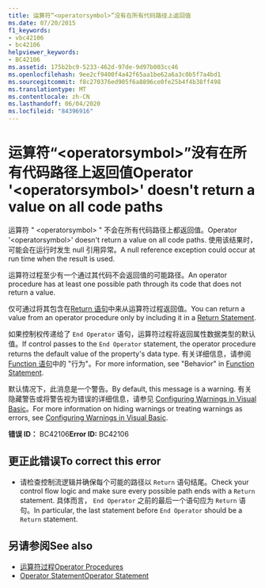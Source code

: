 ```yaml
---
title: 运算符“<operatorsymbol>”没有在所有代码路径上返回值
ms.date: 07/20/2015
f1_keywords:
- vbc42106
- bc42106
helpviewer_keywords:
- BC42106
ms.assetid: 175b2bc9-5233-462d-97de-9d97b003cc46
ms.openlocfilehash: 9ee2cf9400f4a42f65aa1be62a6a3c0b5f7a4bd1
ms.sourcegitcommit: f8c270376ed905f6a8896ce0fe25b4f4b38ff498
ms.translationtype: MT
ms.contentlocale: zh-CN
ms.lasthandoff: 06/04/2020
ms.locfileid: "84396916"
---
```

# <a name="operator-operatorsymbol-doesnt-return-a-value-on-all-code-paths"></a><span data-ttu-id="6080a-102">运算符“\<operatorsymbol>”没有在所有代码路径上返回值</span><span class="sxs-lookup"><span data-stu-id="6080a-102">Operator '\<operatorsymbol>' doesn't return a value on all code paths</span></span>
<span data-ttu-id="6080a-103">运算符 " \<operatorsymbol> " 不会在所有代码路径上都返回值。</span><span class="sxs-lookup"><span data-stu-id="6080a-103">Operator '\<operatorsymbol>' doesn't return a value on all code paths.</span></span> <span data-ttu-id="6080a-104">使用该结果时，可能会在运行时发生 null 引用异常。</span><span class="sxs-lookup"><span data-stu-id="6080a-104">A null reference exception could occur at run time when the result is used.</span></span>  
  
 <span data-ttu-id="6080a-105">运算符过程至少有一个通过其代码不会返回值的可能路径。</span><span class="sxs-lookup"><span data-stu-id="6080a-105">An operator procedure has at least one possible path through its code that does not return a value.</span></span>  
  
 <span data-ttu-id="6080a-106">仅可通过将其包含在[Return 语句](../language-reference/statements/return-statement.md)中来从运算符过程返回值。</span><span class="sxs-lookup"><span data-stu-id="6080a-106">You can return a value from an operator procedure only by including it in a [Return Statement](../language-reference/statements/return-statement.md).</span></span>  
  
 <span data-ttu-id="6080a-107">如果控制权传递给了 `End Operator` 语句，运算符过程将返回属性数据类型的默认值。</span><span class="sxs-lookup"><span data-stu-id="6080a-107">If control passes to the `End Operator` statement, the operator procedure returns the default value of the property's data type.</span></span> <span data-ttu-id="6080a-108">有关详细信息，请参阅[Function 语句](../language-reference/statements/function-statement.md)中的 "行为"。</span><span class="sxs-lookup"><span data-stu-id="6080a-108">For more information, see "Behavior" in [Function Statement](../language-reference/statements/function-statement.md).</span></span>  
  
 <span data-ttu-id="6080a-109">默认情况下，此消息是一个警告。</span><span class="sxs-lookup"><span data-stu-id="6080a-109">By default, this message is a warning.</span></span> <span data-ttu-id="6080a-110">有关隐藏警告或将警告视为错误的详细信息，请参见 [Configuring Warnings in Visual Basic](/visualstudio/ide/configuring-warnings-in-visual-basic)。</span><span class="sxs-lookup"><span data-stu-id="6080a-110">For more information on hiding warnings or treating warnings as errors, see [Configuring Warnings in Visual Basic](/visualstudio/ide/configuring-warnings-in-visual-basic).</span></span>  
  
 <span data-ttu-id="6080a-111">**错误 ID：** BC42106</span><span class="sxs-lookup"><span data-stu-id="6080a-111">**Error ID:** BC42106</span></span>  
  
## <a name="to-correct-this-error"></a><span data-ttu-id="6080a-112">更正此错误</span><span class="sxs-lookup"><span data-stu-id="6080a-112">To correct this error</span></span>  
  
- <span data-ttu-id="6080a-113">请检查控制流逻辑并确保每个可能的路径以 `Return` 语句结尾。</span><span class="sxs-lookup"><span data-stu-id="6080a-113">Check your control flow logic and make sure every possible path ends with a `Return` statement.</span></span> <span data-ttu-id="6080a-114">具体而言， `End Operator` 之前的最后一个语句应为 `Return` 语句。</span><span class="sxs-lookup"><span data-stu-id="6080a-114">In particular, the last statement before `End Operator` should be a `Return` statement.</span></span>  
  
## <a name="see-also"></a><span data-ttu-id="6080a-115">另请参阅</span><span class="sxs-lookup"><span data-stu-id="6080a-115">See also</span></span>

- [<span data-ttu-id="6080a-116">运算符过程</span><span class="sxs-lookup"><span data-stu-id="6080a-116">Operator Procedures</span></span>](../programming-guide/language-features/procedures/operator-procedures.md)
- [<span data-ttu-id="6080a-117">Operator Statement</span><span class="sxs-lookup"><span data-stu-id="6080a-117">Operator Statement</span></span>](../language-reference/statements/operator-statement.md)
